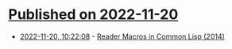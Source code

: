 # [Published on 2022-11-20](index.md)

* [2022-11-20, 10:22:08](https://news.ycombinator.com/item?id=33679816) - [Reader Macros in Common Lisp (2014)](https://lisper.in/reader-macros)
